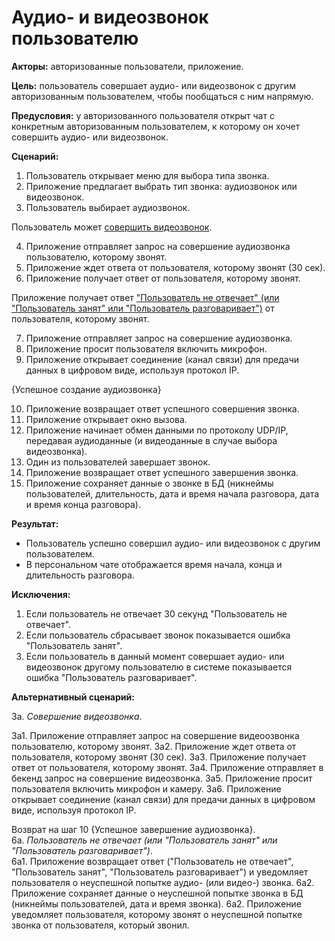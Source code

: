 # Аудио- и видеозвонок пользователю

**Акторы:** авторизованные пользователи, приложение.

**Цель:** пользователь совершает аудио- или видеозвонок с другим авторизованным пользователем, чтобы пообщаться с ним напрямую.

**Предусловия:** у авторизованного пользователя открыт чат с конкретным авторизованным пользователем, к которому он хочет совершить аудио- или видеозвонок.

**Сценарий:**
1. Пользователь открывает меню для выбора типа звонка.
2. Приложение предлагает выбрать тип звонка: аудиозвонок или видеозвонок.
3. Пользователь выбирает аудиозвонок.

Пользователь может [совершить видеозвонок](#Совершение_видеозвонка).

4. Приложение отправляет запрос на совершение аудиозвонка пользователю, которому звонят.
5. Приложение ждет ответа от пользователя, которому звонят (30 сек).
6. Приложение получает ответ от пользователя, которому звонят.

Приложение получает ответ ["Пользователь не отвечает" (или "Пользователь занят" или "Пользователь разговаривает")](#Пользователь_не_отвечает) от пользователя, которому звонят.

7. Приложение отправляет запрос на совершение аудиозвонка.
8. Приложение просит пользователя включить микрофон.
9. Приложение открывает соединение (канал связи) для предачи данных в цифровом виде, используя протокол IP.

{Успешное создание аудиозвонка}

10. Приложение возвращает ответ успешного совершения звонка.
11. Приложение открывает окно вызова.
12. Приложение начинает обмен данными по протоколу UDP/IP, передавая аудиоданные (и видеоданные в случае выбора видеозвонка).
13. Один из пользователей завершает звонок.
14. Приложение возвращает ответ успешного завершения звонка.
15. Приложение сохраняет данные о звонке в БД (никнеймы пользователей, длительность, дата и время начала разговора, дата и время конца разговора).

**Результат:**
* Пользователь успешно совершил аудио- или видеозвонок с другим пользователем.
* В персональном чате отображается время начала, конца и длительность разговора.

**Исключения:**
1. Если пользователь не отвечает 30 секунд "Пользователь не отвечает".
2. Если пользователь сбрасывает звонок показывается ошибка "Пользователь занят".
3. Если пользователь в данный момент совершает аудио- или видеозвонок другому пользователю в системе показывается ошибка "Пользователь разговаривает".


**Альтернативный сценарий:**

3а. <a name="Совершение_видеозвонка"></a> *Совершение видеозвонка*.

3а1. Приложение отправляет запрос на совершение видеоозвонка пользователю, которому звонят.
3а2. Приложение ждет ответа от пользователя, которому звонят (30 сек).
3а3. Приложение получает ответ от пользователя, которому звонят.
3а4. Приложение отправляет в бекенд запрос на совершение видеозвонка.
3а5. Приложение просит пользователя включить микрофон и камеру.
3а6. Приложение открывает соединение (канал связи) для предачи данных в цифровом виде, используя протокол IP.

Возврат на шаг 10 {Успешное завершение аудиозвонка}.  
6а. <a name="Пользователь_не_отвечает"></a> *Пользователь не отвечает (или "Пользователь занят" или "Пользователь разговаривает")*.  
6а1. Приложение возвращает ответ ("Пользователь не отвечает", "Пользователь занят", "Пользователь разговаривает") и уведомляет пользователя о неуспешной попытке аудио- (или видео-) звонка.
6а2. Приложение сохраняет данные о неуспешной попытке звонка в БД (никнеймы пользователей, дата и время звонка).
6а2. Приложение уведомляет пользователя, которому звонят о неуспешной попытке звонка от пользователя, который звонил.

